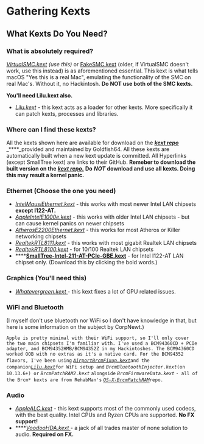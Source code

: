 # Gathering Kexts

## What Kexts Do You Need?

### **What is absolutely required?**

[_VirtualSMC.kext_](https://github.com/acidanthera/VirtualSMC) _\(use this\)_ or [FakeSMC.kext](https://github.com/RehabMan/OS-X-FakeSMC-kozlek) \(older, if VirtualSMC doesn't work, use this instead\) is as aforementioned essential. This kext is what tells macOS "Yes this is a real Mac", emulating the functionality of the SMC on real Mac's. Without it, no Hackintosh. **Do NOT use both of the SMC kexts.**

**You'll need Lilu.kext also.**

* [_Lilu.kext_](https://github.com/acidanthera/Lilu) _-_ this kext acts as a loader for other kexts. More specifically it can patch kexts, processes and libraries.

### Where can I find these kexts?

All the kexts shown here are available for download on the [_**kext repo**_](https://1drv.ms/f/s!AiP7m5LaOED-m-J8-MLJGnOgAqnjGw) _****_provided and maintained by Goldfish64. All these kexts are automatically built when a new kext update is committed. All Hyperlinks \(except SmallTree kext\) are links to their GitHub. **Remeber to download the built version on the** [_**kext repo**_**.**](https://1drv.ms/f/s!AiP7m5LaOED-m-J8-MLJGnOgAqnjGw) **Do** _**NOT**_ **download and use all kexts. Doing this may result a kernel panic.**

### Ethernet \(Choose the one you need\)

* _​_[_IntelMausiEthernet.kext_](https://github.com/Mieze/IntelMausiEthernet) - this works with most newer Intel LAN chipsets **except I122-AT.**
* [_AppleIntelE1000e.kext_](https://sourceforge.net/projects/osx86drivers/) - this works with older Intel LAN chipsets - but can cause kernel panics on newer chipsets
* _​_[_AtherosE2200Ethernet.kext_](https://github.com/Mieze/AtherosE2200Ethernet) - this works for most Atheros or Killer networking chipsets
* _​_[_RealtekRTL8111.kext_](https://github.com/Mieze/RTL8111_driver_for_OS_X) - this works with most gigabit Realtek LAN chipsets
* _​_[_RealtekRTL8100.kext_](https://github.com/Mieze/RealtekRTL8100) - for 10/100 Realtek LAN chipsets
* \*\*\*\*[**SmallTree-Intel-211-AT-PCIe-GBE.kext**](https://cdn.discordapp.com/attachments/390417931659378688/556912824228773888/SmallTree-Intel-211-AT-PCIe-GBE.kext.zip) - for Intel I122-AT LAN chipset only. \(Download this by clicking the bold words.\)

### Graphics \(You'll need this\)

* [_Whatevergreen.kext_ ](https://github.com/acidanthera/WhateverGreen)_-_ this kext fixes a lot of GPU related issues.

### WiFi and Bluetooth 

\(I myself don't use bluetooth nor WiFi so I don't have knowledge in that, but here is some information on the subject by CorpNewt.\) 

`Apple is pretty minimal with their WiFi support, so I'll only cover the two main chipsets I'm familiar with. I've used a BCM94360CD + PCIe adapter, and BCM94352HMB/BCM94352Z in my Hackintoshes. The BCM94360CD worked OOB with no extras as it's a native card. For the BCM94352 flavors, I've been using` [_`AirportBrcmFixup.kext`_](https://github.com/acidanthera/AirportBrcmFixup)`and the companion`[_`Lilu.kext`_](https://github.com/vit9696/Lilu/releases)`for WiFi setup and` _`BrcmBluetoothInjector.kext`_`(on 10.13.6+) or` _`BrcmPatchRAM2.kext`_ `alongside` _`BrcmFirmwareData.kext`_ `- all of the Brcm* kexts are from RehabMan's` [_`OS-X-BrcmPatchRAM`_](https://github.com/RehabMan/OS-X-BrcmPatchRAM)`repo.`

### Audio

* [_AppleALC.kext_](https://github.com/acidanthera/AppleALC) _-_ this kext supports most of the commonly used codecs, with the best quality. Intel CPUs and Ryzen CPUs are supported. **No FX support!**
* \*\*\*\*[_VoodooHDA.kext_ ](https://sourceforge.net/projects/voodoohda/)_-_ a jack of all trades master of none solution to audio. **Required on FX.**

